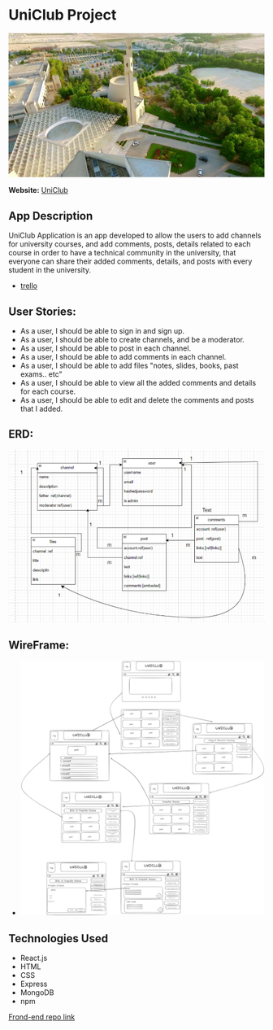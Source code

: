 # UniClub Project

![alt text](image-4.png)

**Website:** [UniClub](https://uni-club-frontend.vercel.app/)
## App Description
UniClub Application is an app developed to allow the users to add channels for university courses, and add comments, posts, details related to each course in order to have a technical community in the university, that everyone can share their added comments, details, and posts with every student in the university.
- [trello](https://trello.com/invite/b/66d811064ce6804d91f53663/ATTIdeb4e6dfaebd8bdd53c86550a2466649F565403A/uniclub)
## User Stories:
- As a user, I should be able to sign in and sign up.
- As a user, I should be able to create channels, and be a moderator. 
- As a user, I should be able to post in each channel.
- As a user, I should be able to add comments in each channel.
- As a user, I should be able to add  files "notes, slides, books, past exams.. etc"
- As a user, I should be able to view all the added comments and details for each course.
- As a user, I should be able to edit and delete the comments and posts that I added.


## ERD:
![alt text](image-1.png)

## WireFrame:

- ![WireFrame](/img/WireFrame.png)


## Technologies Used

- React.js
- HTML
- CSS
- Express
- MongoDB
- npm


[Frond-end repo link](https://github.com/Fadelm300/UniClub-frontend.git)


